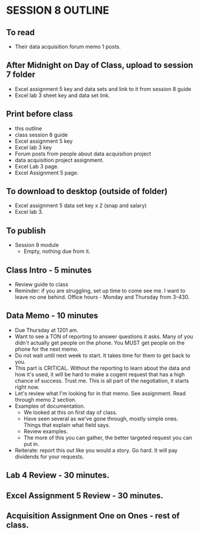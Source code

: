 # SESSION 8 OUTLINE

## To read
* Their data acquisition forum memo 1 posts.

## After Midnight on Day of Class, upload to session 7 folder
* Excel assignment 5 key and data sets and link to it from session 8 guide
* Excel lab 3 sheet key and data set link.

## Print before class
* this outline
* class session 8 guide
* Excel assignment 5 key
* Excel lab 3 key
* Forum posts from people about data acquisition project
* data acquisition project assignment.
* Excel Lab 3 page.
* Excel Assignment 5 page.

## To download to desktop (outside of folder)
* Excel assignment 5 data set key x 2 (snap and salary)
* Excel lab 3.

## To publish
* Session 8 module
  * Empty, nothing due from it.

## Class Intro - 5 minutes
* Review guide to class
* Reminder: if you are struggling, set up time to come see me.  I want to leave no one behind. Office hours - Monday and Thursday from 3-430.

## Data Memo - 10 minutes
* Due Thursday at 1201 am.
* Want to see a TON of reporting to answer questions it asks. Many of you didn't actually get people on the phone.  You MUST get people on the phone for the next memo.
* Do not wait until next week to start. It takes time for them to get back to you.
* This part is CRITICAL.  Without the reporting to learn about the data and how it's used, it will be hard to make a cogent request that has a high chance of success. Trust me. This is all part of the negotiation, it starts right now.
* Let's review what I'm looking for in that memo. See assignment. Read through memo 2 section.
* Examples of documentation.
  * We looked at this on first day of class.
  * Have seen several as we've gone through, mostly simple ones. Things that explain what field says.
  * Review examples.
  * The more of this you can gather, the better targeted request you can put in.
* Reiterate: report this out like you would a story. Go hard. It will pay dividends for your requests.

## Lab 4 Review - 30 minutes.
## Excel Assignment 5 Review - 30 minutes.

## Acquisition Assignment One on Ones - rest of class.
